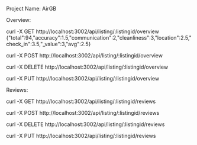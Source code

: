 Project Name:
AirGB

Overview:

curl -X GET http://localhost:3002/api/listing/:listingid/overview
{"total":94,"accuracy":1.5,"communication":2,"cleanliness":3,"location":2.5,"check_in":3.5,"_value":3,"avg":2.5}

curl -X POST http://localhost:3002/api/listing/:listingid/overview

curl -X DELETE http://localhost:3002/api/listing/:listingid/overview

curl -X PUT http://localhost:3002/api/listing/:listingid/overview

Reviews:

curl -X GET http://localhost:3002/api/listing/:listingid/reviews

curl -X POST http://localhost:3002/api/listing/:listingid/reviews

curl -X DELETE http://localhost:3002/api/listing/:listingid/reviews

curl -X PUT http://localhost:3002/api/listing/:listingid/reviews
